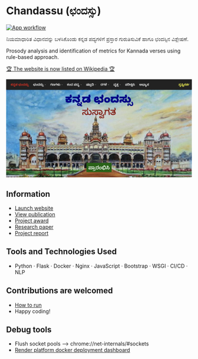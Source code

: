 # Chandassu (ಛಂದಸ್ಸು)

[![App workflow](https://github.com/anuprshetty/chandassu/actions/workflows/app_workflow.yml/badge.svg?branch=main)](https://github.com/anuprshetty/chandassu/actions/workflows/app_workflow.yml)

ನಿಯಮಾಧಾರಿತ ವಿಧಾನವನ್ನು ಬಳಸಿಕೊಂಡು ಕನ್ನಡ ಪದ್ಯಗಳಿಗೆ ಪ್ರಸ್ತಾರ ಗುರುತಿಸುವಿಕೆ ಹಾಗೂ ಛಂದಸ್ಸಿನ ವಿಶ್ಲೇಷಣೆ.

Prosody analysis and identification of metrics for Kannada verses using rule-based approach.

[🏆 The website is now listed on Wikipedia 🏆](https://kn.wikipedia.org/wiki/%E0%B2%95%E0%B2%A8%E0%B3%8D%E0%B2%A8%E0%B2%A1_%E0%B2%9B%E0%B2%82%E0%B2%A6%E0%B2%B8%E0%B3%8D%E0%B2%B8%E0%B3%81?oldformat=true#:~:text=%E0%B2%AA%E0%B3%8D%E0%B2%B0%E0%B2%B8%E0%B3%8D%E0%B2%A4%E0%B2%BE%E0%B2%B0%20%E0%B2%B9%E0%B2%BE%E0%B2%95%E0%B2%BF%20%E0%B2%97%E0%B2%A3%20%E0%B2%B5%E0%B2%BF%E0%B2%82%E0%B2%97%E0%B2%A1%E0%B2%BF%E0%B2%B8%E0%B2%BF%20%E0%B2%9B%E0%B2%82%E0%B2%A6%E0%B2%B8%E0%B3%8D%E0%B2%B8%E0%B2%A8%E0%B3%8D%E0%B2%A8%E0%B3%81%20%E0%B2%97%E0%B3%81%E0%B2%B0%E0%B3%81%E0%B2%A4%E0%B2%BF%E0%B2%B8%E0%B2%B2%E0%B3%81%20%E0%B2%85%E0%B2%A8%E0%B3%81%E0%B2%B5%E0%B3%81%20%E0%B2%AE%E0%B2%BE%E0%B2%A1%E0%B3%81%E0%B2%B5%20%E0%B2%A4%E0%B2%BE%E0%B2%A3%20%E0%B2%A8%E0%B2%BF%E0%B2%B0%E0%B3%8D%E0%B2%B5%E0%B2%BE%E0%B2%B9%E0%B2%95%3A%20Anup%20Shetty)

![chandassu_app](media/chandassu_app.png)

## Information

- [Launch website](https://chandassu.onrender.com/)
- [View publication](https://www.ingentaconnect.com/contentone/asp/jctn/2020/00000017/f0020009/art00033)
- [Project award](media/project_award.jpeg)
- [Research paper](./static/docs/research_paper.pdf)
- [Project report](./static/docs/project_report.pdf)

## Tools and Technologies Used

- Python · Flask · Docker · Nginx · JavaScript · Bootstrap · WSGI · CI/CD · NLP

## Contributions are welcomed

- [How to run](./.vscode/tasks.json)
- Happy coding!

## Debug tools

- Flush socket pools --> chrome://net-internals/#sockets
- [Render platform docker deployment dashboard](https://dashboard.render.com/)
